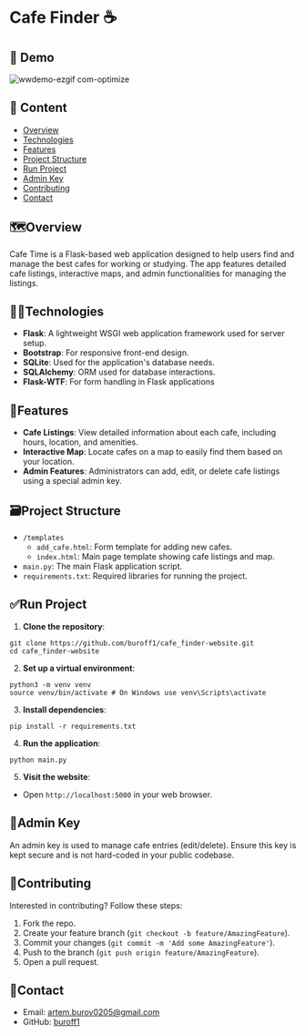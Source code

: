 # Cafe Finder ☕
## 🧪 Demo
![wwdemo-ezgif com-optimize](https://github.com/user-attachments/assets/f0a94b9f-d3e3-4693-b5b8-0b378335b5a1)

## 📝 Content

- [Overview](#%EF%B8%8Foverview)
- [Technologies](#technologies)
- [Features](#features)
- [Project Structure](#%EF%B8%8Fproject-structure)
- [Run Project](#run-project)
- [Admin Key](#admin-key)
- [Contributing](#contributing)
- [Contact](#contact)

## 🗺️Overview

Cafe Time is a Flask-based web application designed to help users find and manage the best cafes for working or studying. The app features detailed cafe listings, interactive maps, and admin functionalities for managing the listings.

## 👨‍💻Technologies

- **Flask**: A lightweight WSGI web application framework used for server setup.
- **Bootstrap**: For responsive front-end design.
- **SQLite**: Used for the application's database needs.
- **SQLAlchemy**: ORM used for database interactions.
- **Flask-WTF**: For form handling in Flask applications

## 👀Features

- **Cafe Listings**: View detailed information about each cafe, including hours, location, and amenities.
- **Interactive Map**: Locate cafes on a map to easily find them based on your location.
- **Admin Features**: Administrators can add, edit, or delete cafe listings using a special admin key.

## 🗃️Project Structure

- `/templates`
  - `add_cafe.html`: Form template for adding new cafes.
  - `index.html`: Main page template showing cafe listings and map.
- `main.py`: The main Flask application script.
- `requirements.txt`: Required libraries for running the project.

## ✅Run Project

1. **Clone the repository**:
```
git clone https://github.com/buroff1/cafe_finder-website.git
cd cafe_finder-website
```
2. **Set up a virtual environment**:
```
python3 -m venv venv
source venv/bin/activate # On Windows use venv\Scripts\activate
```
3. **Install dependencies**:
```
pip install -r requirements.txt
```
4. **Run the application**:
```
python main.py
```
5. **Visit the website**:
- Open `http://localhost:5000` in your web browser.

## 🔑Admin Key

An admin key is used to manage cafe entries (edit/delete). Ensure this key is kept secure and is not hard-coded in your public codebase.

## 🤝Contributing

Interested in contributing? Follow these steps:

1. Fork the repo.
2. Create your feature branch (`git checkout -b feature/AmazingFeature`).
3. Commit your changes (`git commit -m 'Add some AmazingFeature'`).
4. Push to the branch (`git push origin feature/AmazingFeature`).
5. Open a pull request.

## 📧Contact

- Email: [artem.burov0205@gmail.com](mailto:artem.burov0205@gmail.com)
- GitHub: [buroff1](https://github.com/buroff1)
